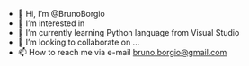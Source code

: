 - 👋 Hi, I’m @BrunoBorgio
- 👀 I’m interested in 
- 🌱 I’m currently learning Python language from Visual Studio
- 💞️ I’m looking to collaborate on ...
- 📫 How to reach me via e-mail bruno.borgio@gmail.com

<!---
BrunoBorgio/BrunoBorgio is a ✨ special ✨ repository because its `README.md` (this file) appears on your GitHub profile.
You can click the Preview link to take a look at your changes.
--->

